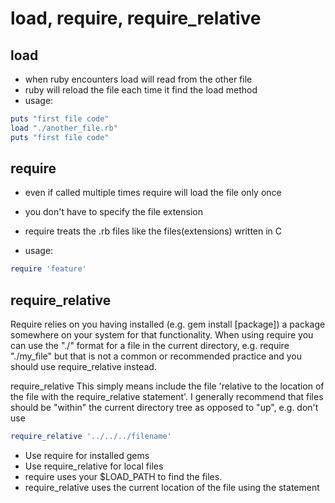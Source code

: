 # load, require, require_relative

## load

- when ruby encounters load will read from the other file
- ruby will reload the file each time it find the load method
- usage:

```ruby
puts "first file code"
load "./another_file.rb"
puts "first file code"
```

## require

- even if called multiple times require will load the file only once
- you don't have to specify the file extension
- require treats the .rb files like the files(extensions) written in C

- usage:

```ruby
require 'feature'
```

## require_relative

Require relies on you having installed (e.g. gem install [package]) a package somewhere on your system for that functionality.
When using require you can use the "./" format for a file in the current directory, e.g. require "./my_file" but that is not a common or recommended practice and you should use require_relative instead.

require_relative
This simply means include the file 'relative to the location of the file with the require_relative statement'. I generally recommend that files should be "within" the current directory tree as opposed to "up", e.g. don't use

```ruby
require_relative '../../../filename'
```

- Use require for installed gems
- Use require_relative for local files
- require uses your \$LOAD_PATH to find the files.
- require_relative uses the current location of the file using the statement
